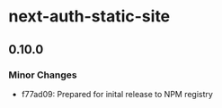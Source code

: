 # next-auth-static-site

## 0.10.0

### Minor Changes

- f77ad09: Prepared for inital release to NPM registry
